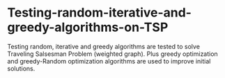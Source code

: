 # Testing-random-iterative-and-greedy-algorithms-on-TSP
Testing random, iterative and greedy algorithms are tested to solve Traveling Salsesman Problem (weighted graph).
Plus greedy optimization and greedy-Random  optimization algorithms are used to improve initial solutions.
